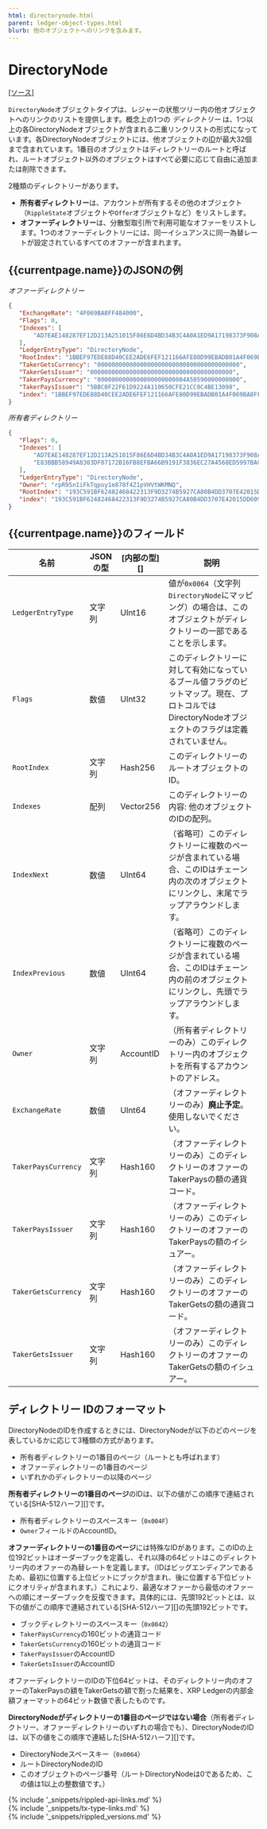 ```yaml
---
html: directorynode.html
parent: ledger-object-types.html
blurb: 他のオブジェクトへのリンクを含みます。
---
```

# DirectoryNode
[[ソース]<br>](https://github.com/ripple/rippled/blob/5d2d88209f1732a0f8d592012094e345cbe3e675/src/ripple/protocol/impl/LedgerFormats.cpp#L44 "Source")

`DirectoryNode`オブジェクトタイプは、レジャーの状態ツリー内の他オブジェクトへのリンクのリストを提供します。概念上の1つの _ディレクトリー_ は、1つ以上の各DirectoryNodeオブジェクトが含まれる二重リンクリストの形式になっています。各DirectoryNodeオブジェクトには、他オブジェクトの[ID](ledgers.html#ツリーの形式)が最大32個まで含まれています。1番目のオブジェクトはディレクトリーのルートと呼ばれ、ルートオブジェクト以外のオブジェクトはすべて必要に応じて自由に追加または削除できます。

2種類のディレクトリーがあります。

* **所有者ディレクトリー**は、アカウントが所有するその他のオブジェクト（`RippleState`オブジェクトや`Offer`オブジェクトなど）をリストします。
* **オファーディレクトリー**は、分散型取引所で利用可能なオファーをリストします。1つのオファーディレクトリーには、同一イシュアンスに同一為替レートが設定されているすべてのオファーが含まれます。

## {{currentpage.name}}のJSONの例

<!-- MULTICODE_BLOCK_START -->

*オファーディレクトリー*

```json
{
   "ExchangeRate": "4F069BA8FF484000",
   "Flags": 0,
   "Indexes": [
       "AD7EAE148287EF12D213A251015F86E6D4BD34B3C4A0A1ED9A17198373F908AD"
   ],
   "LedgerEntryType": "DirectoryNode",
   "RootIndex": "1BBEF97EDE88D40CEE2ADE6FEF121166AFE80D99EBADB01A4F069BA8FF484000",
   "TakerGetsCurrency": "0000000000000000000000000000000000000000",
   "TakerGetsIssuer": "0000000000000000000000000000000000000000",
   "TakerPaysCurrency": "0000000000000000000000004A50590000000000",
   "TakerPaysIssuer": "5BBC0F22F61D9224A110650CFE21CC0C4BE13098",
   "index": "1BBEF97EDE88D40CEE2ADE6FEF121166AFE80D99EBADB01A4F069BA8FF484000"
}
```

*所有者ディレクトリー*

```json
{
   "Flags": 0,
   "Indexes": [
       "AD7EAE148287EF12D213A251015F86E6D4BD34B3C4A0A1ED9A17198373F908AD",
       "E83BBB58949A8303DF07172B16FB8EFBA66B9191F3836EC27A4568ED5997BAC5"
   ],
   "LedgerEntryType": "DirectoryNode",
   "Owner": "rpR95n1iFkTqpoy1e878f4Z1pVHVtWKMNQ",
   "RootIndex": "193C591BF62482468422313F9D3274B5927CA80B4DD3707E42015DD609E39C94",
   "index": "193C591BF62482468422313F9D3274B5927CA80B4DD3707E42015DD609E39C94"
}
```

<!-- MULTICODE_BLOCK_END -->

## {{currentpage.name}}のフィールド

| 名前              | JSONの型 | [内部の型][] | 説明 |
|-------------------|-----------|---------------|-------------|
| `LedgerEntryType`   | 文字列    | UInt16    | 値が`0x0064`（文字列`DirectoryNode`にマッピング）の場合は、このオブジェクトがディレクトリーの一部であることを示します。 |
| `Flags`             | 数値    | UInt32    | このディレクトリーに対して有効になっているブール値フラグのビットマップ。現在、プロトコルではDirectoryNodeオブジェクトのフラグは定義されていません。 |
| `RootIndex`         | 文字列    | Hash256   | このディレクトリーのルートオブジェクトのID。 |
| `Indexes`           | 配列     | Vector256 | このディレクトリーの内容: 他のオブジェクトのIDの配列。 |
| `IndexNext`         | 数値    | UInt64    | （省略可）このディレクトリーに複数のページが含まれている場合、このIDはチェーン内の次のオブジェクトにリンクし、末尾でラップアラウンドします。 |
| `IndexPrevious`     | 数値    | UInt64    | （省略可）このディレクトリーに複数のページが含まれている場合、このIDはチェーン内の前のオブジェクトにリンクし、先頭でラップアラウンドします。 |
| `Owner`             | 文字列    | AccountID | （所有者ディレクトリーのみ）このディレクトリー内のオブジェクトを所有するアカウントのアドレス。 |
| `ExchangeRate`      | 数値    | UInt64    | （オファーディレクトリーのみ）**廃止予定**。使用しないでください。 |
| `TakerPaysCurrency` | 文字列    | Hash160   | （オファーディレクトリーのみ）このディレクトリーのオファーのTakerPaysの額の通貨コード。 |
| `TakerPaysIssuer`   | 文字列    | Hash160   | （オファーディレクトリーのみ）このディレクトリーのオファーのTakerPaysの額のイシュアー。 |
| `TakerGetsCurrency` | 文字列    | Hash160   | （オファーディレクトリーのみ）このディレクトリーのオファーのTakerGetsの額の通貨コード。 |
| `TakerGetsIssuer`   | 文字列    | Hash160   | （オファーディレクトリーのみ）このディレクトリーのオファーのTakerGetsの額のイシュアー。 |

## ディレクトリー IDのフォーマット

DirectoryNodeのIDを作成するときには、DirectoryNodeが以下のどのページを表しているかに応じて3種類の方式があります。

* 所有者ディレクトリーの1番目のページ（ルートとも呼ばれます）
* オファーディレクトリーの1番目のページ
* いずれかのディレクトリーの以降のページ

**所有者ディレクトリーの1番目のページ**のIDは、以下の値がこの順序で連結されている[SHA-512ハーフ][]です。

* 所有者ディレクトリーのスペースキー（`0x004F`）
* `Owner`フィールドのAccountID。

**オファーディレクトリーの1番目のページ**には特殊なIDがあります。このIDの上位192ビットはオーダーブックを定義し、それ以降の64ビットはこのディレクトリー内のオファーの為替レートを定義します。（IDはビッグエンディアンであるため、最初に位置する上位ビットにブックが含まれ、後に位置する下位ビットにクオリティが含まれます。）これにより、最適なオファーから最低のオファーへの順にオーダーブックを反復できます。具体的には、先頭192ビットとは、以下の値がこの順序で連結されている[SHA-512ハーフ][]の先頭192ビットです。

* ブックディレクトリーのスペースキー（`0x0042`）
* `TakerPaysCurrency`の160ビットの通貨コード
* `TakerGetsCurrency`の160ビットの通貨コード
* `TakerPaysIssuer`のAccountID
* `TakerGetsIssuer`のAccountID

オファーディレクトリーのIDの下位64ビットは、そのディレクトリー内のオファーのTakerPaysの額をTakerGetsの額で割った結果を、XRP Ledgerの内部金額フォーマットの64ビット数値で表したものです。

**DirectoryNodeがディレクトリーの1番目のページではない場合**（所有者ディレクトリー、オファーディレクトリーのいずれの場合でも）、DirectoryNodeのIDは、以下の値をこの順序で連結した[SHA-512ハーフ][]です。

* DirectoryNodeスペースキー（`0x0064`）
* ルートDirectoryNodeのID
* このオブジェクトのページ番号（ルートDirectoryNodeは0であるため、この値は1以上の整数値です。）

<!--{# common link defs #}-->
{% include '_snippets/rippled-api-links.md' %}			
{% include '_snippets/tx-type-links.md' %}			
{% include '_snippets/rippled_versions.md' %}
